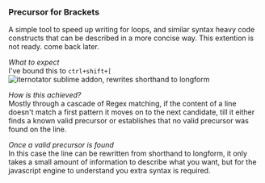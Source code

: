 ### Precursor for Brackets
A simple tool to speed up writing for loops, and similar syntax heavy code constructs that can be described in a more concise way. This extention is not ready. come back later.  
  
*What to expect*  
I've bound this to `ctrl+shift+[`  
![iternotator sublime addon, rewrites shorthand to longform](http://t.co/FVNkTg4EhK)
  
*How is this achieved?*  
Mostly through a cascade of Regex matching, if the content of a line doesn't match a first pattern it moves on to the next candidate, till it either finds a known valid precursor or establishes that no valid precursor was found on the line.  

*Once a valid precursor is found*  
In this case the line can be rewritten from shorthand to longform, it only takes a small amount of information to describe what you want, but for the javascript engine to understand you extra syntax is required.
